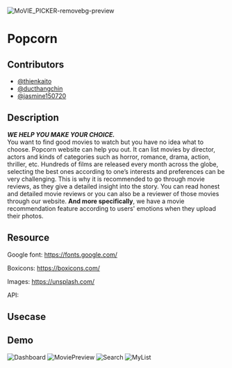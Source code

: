 ![MoVIE_PICKER-removebg-preview](https://github.com/kaitouz/MoviePicker/blob/main/Image/logo_width.png)
# Popcorn 
## Contributors

- [@thienkaito](https://www.github.com/thienkaito)
- [@ducthangchin](https://github.com/ducthangchin)
- [@jasmine150720](https://github.com/jasmine150720)
## Description
***WE HELP YOU MAKE YOUR CHOICE. <br/>***
You want to find good movies to watch but you have no idea what to choose. Popcorn website can help you out. It can list movies by director, actors and kinds of categories such as horror, romance, drama, action, thriller, etc. Hundreds of films are released every month across the globe, selecting the best ones according to one’s interests and preferences can be very challenging. This is why it is recommended to go through movie reviews, as they give a detailed insight into the story. 
You can read honest and detailed movie reviews or you can also be a reviewer of those movies through our website. **And more specifically**, we have a movie recommendation feature according to users' emotions when they upload their photos.
## Resource
Google font: https://fonts.google.com/

Boxicons: https://boxicons.com/

Images: https://unsplash.com/

API: 

## Usecase


## Demo
![Dashboard](https://github.com/kaitouz/MoviePicker/blob/main/Image/Dashboard.png)
![MoviePreview](https://github.com/kaitouz/MoviePicker/blob/main/Image/MoviePreview.png)
![Search](https://github.com/kaitouz/MoviePicker/blob/main/Image/Search.png)
![MyList](https://github.com/kaitouz/MoviePicker/blob/main/Image/MyList.png)
